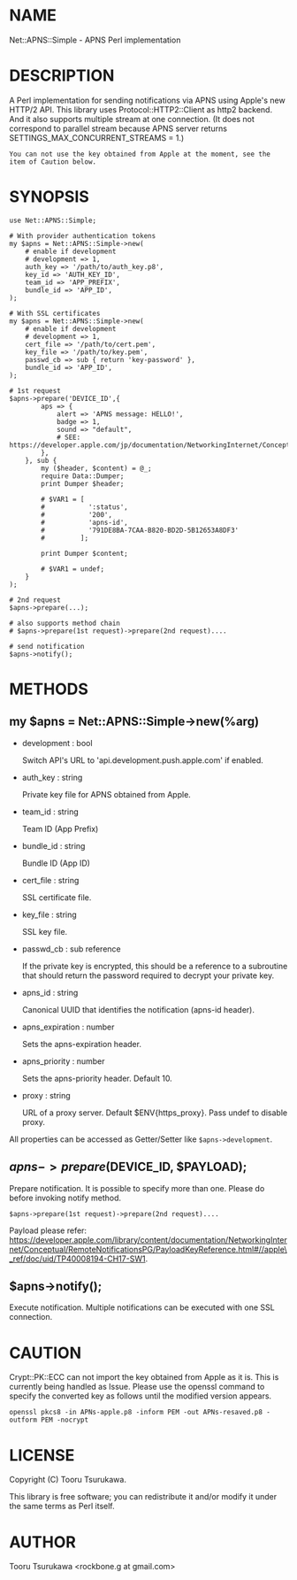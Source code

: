 # NAME

Net::APNS::Simple - APNS Perl implementation

# DESCRIPTION

A Perl implementation for sending notifications via APNS using Apple's new HTTP/2 API.
This library uses Protocol::HTTP2::Client as http2 backend.
And it also supports multiple stream at one connection.
(It does not correspond to parallel stream because APNS server returns SETTINGS\_MAX\_CONCURRENT\_STREAMS = 1.)

    You can not use the key obtained from Apple at the moment, see the item of Caution below.

# SYNOPSIS

    use Net::APNS::Simple;

    # With provider authentication tokens
    my $apns = Net::APNS::Simple->new(
        # enable if development
        # development => 1,
        auth_key => '/path/to/auth_key.p8',
        key_id => 'AUTH_KEY_ID',
        team_id => 'APP_PREFIX',
        bundle_id => 'APP_ID',
    );

    # With SSL certificates
    my $apns = Net::APNS::Simple->new(
        # enable if development
        # development => 1,
        cert_file => '/path/to/cert.pem',
        key_file => '/path/to/key.pem',
        passwd_cb => sub { return 'key-password' },
        bundle_id => 'APP_ID',
    );

    # 1st request
    $apns->prepare('DEVICE_ID',{
            aps => {
                alert => 'APNS message: HELLO!',
                badge => 1,
                sound => "default",
                # SEE: https://developer.apple.com/jp/documentation/NetworkingInternet/Conceptual/RemoteNotificationsPG/Chapters/TheNotificationPayload.html,
            },
        }, sub {
            my ($header, $content) = @_;
            require Data::Dumper;
            print Dumper $header;

            # $VAR1 = [
            #           ':status',
            #           '200',
            #           'apns-id',
            #           '791DE8BA-7CAA-B820-BD2D-5B12653A8DF3'
            #         ];

            print Dumper $content;

            # $VAR1 = undef;
        }
    );

    # 2nd request
    $apns->prepare(...);

    # also supports method chain
    # $apns->prepare(1st request)->prepare(2nd request)....

    # send notification
    $apns->notify();

# METHODS

## my $apns = Net::APNS::Simple->new(%arg)

- development : bool

    Switch API's URL to 'api.development.push.apple.com' if enabled.

- auth\_key : string

    Private key file for APNS obtained from Apple.

- team\_id : string

    Team ID (App Prefix)

- bundle\_id : string

    Bundle ID (App ID)

- cert\_file : string

    SSL certificate file.

- key\_file : string

    SSL key file.

- passwd\_cb : sub reference

    If the private key is encrypted, this should be a reference to a subroutine that should return the password required to decrypt your private key.

- apns\_id : string

    Canonical UUID that identifies the notification (apns-id header).

- apns\_expiration : number

    Sets the apns-expiration header.

- apns\_priority : number

    Sets the apns-priority header. Default 10.

- proxy : string

    URL of a proxy server. Default $ENV{https_proxy}. Pass undef to disable proxy.

All properties can be accessed as Getter/Setter like `$apns->development`.

## $apns->prepare($DEVICE\_ID, $PAYLOAD);

Prepare notification.
It is possible to specify more than one. Please do before invoking notify method.

    $apns->prepare(1st request)->prepare(2nd request)....

Payload please refer: https://developer.apple.com/library/content/documentation/NetworkingInternet/Conceptual/RemoteNotificationsPG/PayloadKeyReference.html#//apple\_ref/doc/uid/TP40008194-CH17-SW1.

## $apns->notify();

Execute notification.
Multiple notifications can be executed with one SSL connection.

# CAUTION

Crypt::PK::ECC can not import the key obtained from Apple as it is. This is currently being handled as Issue. Please use the openssl command to specify the converted key as follows until the modified version appears.

    openssl pkcs8 -in APNs-apple.p8 -inform PEM -out APNs-resaved.p8 -outform PEM -nocrypt

# LICENSE

Copyright (C) Tooru Tsurukawa.

This library is free software; you can redistribute it and/or modify
it under the same terms as Perl itself.

# AUTHOR

Tooru Tsurukawa &lt;rockbone.g at gmail.com>
